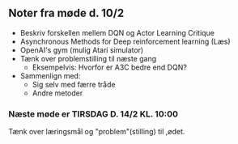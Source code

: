 ## Noter fra møde d. 10/2

* Beskriv forskellen mellem DQN og Actor Learning Critique
* Asynchronous Methods for Deep reinforcement learning (Læs)
* OpenAI's gym (mulig Atari simulator)
* Tænk over problemstilling til næste gang
    - Eksempelvis: Hvorfor er A3C bedre end DQN?
* Sammenlign med:
    - Sig selv med færre tråde
    - Andre metoder
### Næste møde er __TIRSDAG D. 14/2 KL. 10:00__

Tænk over læringsmål og "problem"(stilling) til ,ødet.
